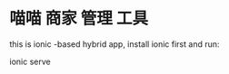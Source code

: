 喵喵 商家 管理 工具
=====================

this is ionic -based hybrid app, install ionic first and run:

ionic serve